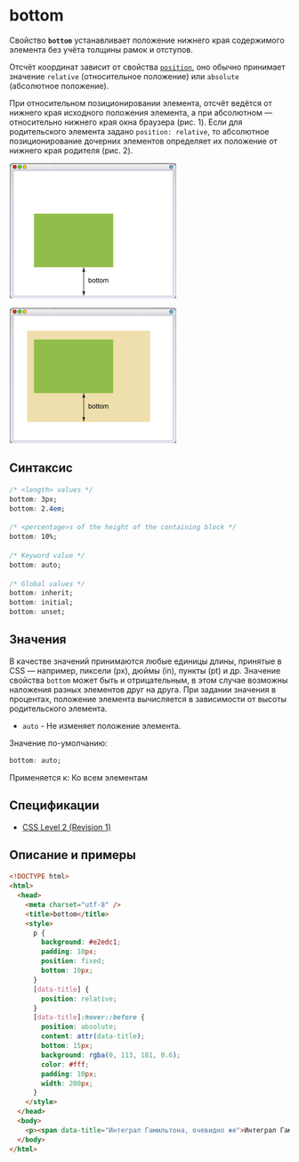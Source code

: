 # bottom

Свойство **`bottom`** устанавливает положение нижнего края содержимого элемента без учёта толщины рамок и отступов.

Отсчёт координат зависит от свойства [`position`](position.md), оно обычно принимает значение `relative` (относительное положение) или `absolute` (абсолютное положение).

При относительном позиционировании элемента, отсчёт ведётся от нижнего края исходного положения элемента, а при абсолютном — относительно нижнего края окна браузера (рис. 1). Если для родительского элемента задано `position: relative`, то абсолютное позиционирование дочерних элементов определяет их положение от нижнего края родителя (рис. 2).

![Рис. 1. Значение bottom при абсолютном позиционировании элемента](css_bottom_1.png)

![Рис. 2. Значение bottom относительно родителя](css_bottom_2.png)

## Синтаксис

```css
/* <length> values */
bottom: 3px;
bottom: 2.4em;

/* <percentage>s of the height of the containing block */
bottom: 10%;

/* Keyword value */
bottom: auto;

/* Global values */
bottom: inherit;
bottom: initial;
bottom: unset;
```

## Значения

В качестве значений принимаются любые единицы длины, принятые в CSS — например, пиксели (px), дюймы (in), пункты (pt) и др. Значение свойства `bottom` может быть и отрицательным, в этом случае возможны наложения разных элементов друг на друга. При задании значения в процентах, положение элемента вычисляется в зависимости от высоты родительского элемента.

- `auto` - Не изменяет положение элемента.

Значение по-умолчанию:

```css
bottom: auto;
```

Применяется к: Ко всем элементам

## Спецификации

- [CSS Level 2 (Revision 1)](http://www.w3.org/TR/CSS2/visuren.html#choose-position)

## Описание и примеры

```html
<!DOCTYPE html>
<html>
  <head>
    <meta charset="utf-8" />
    <title>bottom</title>
    <style>
      p {
        background: #e2edc1;
        padding: 10px;
        position: fixed;
        bottom: 10px;
      }
      [data-title] {
        position: relative;
      }
      [data-title]:hover::before {
        position: absolute;
        content: attr(data-title);
        bottom: 15px;
        background: rgba(0, 113, 181, 0.6);
        color: #fff;
        padding: 10px;
        width: 200px;
      }
    </style>
  </head>
  <body>
    <p><span data-title="Интеграл Гамильтона, очевидно же">Интеграл Гамильтона</span>, исключая очевидный случай, в принципе программирует интеграл по ориентированной области.</p>
  </body>
</html>
```
